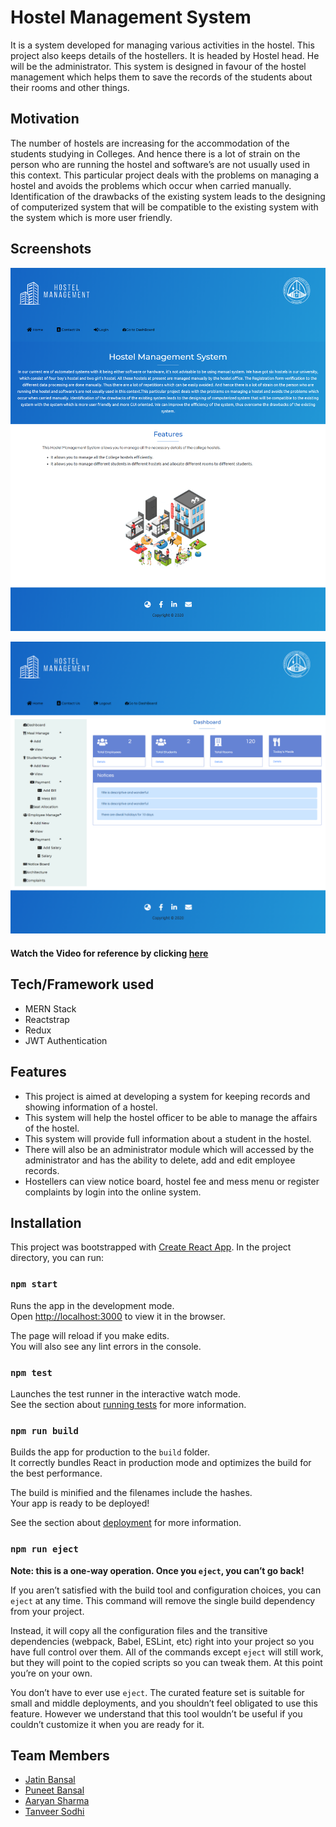 # Hostel Management System

It is a system developed for managing various activities in the hostel. This project also keeps details of the hostellers. It is headed by Hostel head. He will be the administrator. This system is designed in favour of the hostel management which helps them to save the records of the students about their rooms and other things.

## Motivation

The number of hostels are increasing for the accommodation of the students studying in Colleges. And hence there is a lot of strain on the person who are running the hostel and software’s are not usually used in this context. This particular project deals with the problems on managing a hostel and avoids the problems which occur when carried manually. Identification of the drawbacks of the existing system leads to the designing of computerized system that will be compatible to the existing system with the system which is more user friendly.

## Screenshots

![Home Page](public\assets\home_page.png)

![Admin](public\assets\admin.png)


#### Watch the Video for reference by clicking [here](https://drive.google.com/file/d/11zBc0fQSxPZX0lr9nEDH1M7aGh7w1IYq/view?usp=sharing)

## Tech/Framework used

- MERN Stack
- Reactstrap
- Redux
- JWT Authentication


## Features

- This project is aimed at developing a system for keeping records and showing information of a hostel.
- This system will help the hostel officer to be able to manage the affairs of the hostel.
- This system will provide full information about a student in the hostel.
- There will also be an administrator module which will accessed by the administrator and has the ability to delete, add and edit employee records.
- Hostellers can view notice board, hostel fee and mess menu or register complaints by login into the online system.


## Installation

This project was bootstrapped with [Create React App](https://github.com/facebook/create-react-app).
In the project directory, you can run:

### `npm start`

Runs the app in the development mode.<br />
Open [http://localhost:3000](http://localhost:3000) to view it in the browser.

The page will reload if you make edits.<br />
You will also see any lint errors in the console.

### `npm test`

Launches the test runner in the interactive watch mode.<br />
See the section about [running tests](https://facebook.github.io/create-react-app/docs/running-tests) for more information.

### `npm run build`

Builds the app for production to the `build` folder.<br />
It correctly bundles React in production mode and optimizes the build for the best performance.

The build is minified and the filenames include the hashes.<br />
Your app is ready to be deployed!

See the section about [deployment](https://facebook.github.io/create-react-app/docs/deployment) for more information.

### `npm run eject`

**Note: this is a one-way operation. Once you `eject`, you can’t go back!**

If you aren’t satisfied with the build tool and configuration choices, you can `eject` at any time. This command will remove the single build dependency from your project.

Instead, it will copy all the configuration files and the transitive dependencies (webpack, Babel, ESLint, etc) right into your project so you have full control over them. All of the commands except `eject` will still work, but they will point to the copied scripts so you can tweak them. At this point you’re on your own.

You don’t have to ever use `eject`. The curated feature set is suitable for small and middle deployments, and you shouldn’t feel obligated to use this feature. However we understand that this tool wouldn’t be useful if you couldn’t customize it when you are ready for it.
 

## Team Members

- [Jatin Bansal](https://github.com/bansaljatin05)
- [Puneet Bansal](https://github.com/bansalpuneet15)
- [Aaryan Sharma](https://github.com/Aaryan8751)
- [Tanveer Sodhi](https://github.com/TanveerSodhi)


